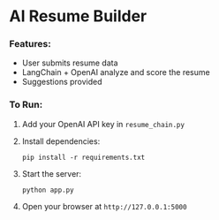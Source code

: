 # AI Resume Builder

### Features:
- User submits resume data
- LangChain + OpenAI analyze and score the resume
- Suggestions provided

### To Run:
1. Add your OpenAI API key in `resume_chain.py`
2. Install dependencies:
   ```
   pip install -r requirements.txt
   ```
3. Start the server:
   ```
   python app.py
   ```

4. Open your browser at `http://127.0.0.1:5000`
